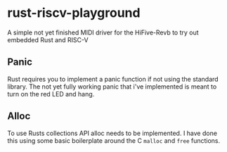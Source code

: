 # rust-riscv-playground
A simple not yet finished MIDI driver for the HiFive-Revb to try out embedded Rust and RISC-V

## Panic
Rust requires you to implement a panic function if not using the standard library. The not yet fully working panic that i've implemented is meant to
turn on the red LED and hang.

## Alloc
To use Rusts collections API alloc needs to be implemented. I have done this using some basic boilerplate around the C `malloc` and `free` functions.
